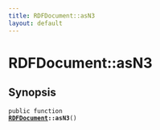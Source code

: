 ```yaml
---
title: RDFDocument::asN3
layout: default
---
```


# RDFDocument::asN3

## Synopsis

<code>public function <b><a href="RDFDocument">RDFDocument</a>::asN3</b>()</code>

